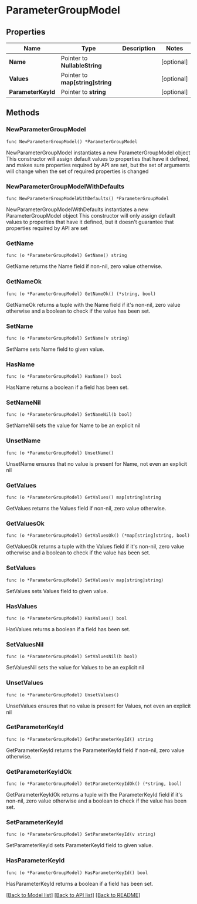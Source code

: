 # ParameterGroupModel

## Properties

Name | Type | Description | Notes
------------ | ------------- | ------------- | -------------
**Name** | Pointer to **NullableString** |  | [optional] 
**Values** | Pointer to **map[string]string** |  | [optional] 
**ParameterKeyId** | Pointer to **string** |  | [optional] 

## Methods

### NewParameterGroupModel

`func NewParameterGroupModel() *ParameterGroupModel`

NewParameterGroupModel instantiates a new ParameterGroupModel object
This constructor will assign default values to properties that have it defined,
and makes sure properties required by API are set, but the set of arguments
will change when the set of required properties is changed

### NewParameterGroupModelWithDefaults

`func NewParameterGroupModelWithDefaults() *ParameterGroupModel`

NewParameterGroupModelWithDefaults instantiates a new ParameterGroupModel object
This constructor will only assign default values to properties that have it defined,
but it doesn't guarantee that properties required by API are set

### GetName

`func (o *ParameterGroupModel) GetName() string`

GetName returns the Name field if non-nil, zero value otherwise.

### GetNameOk

`func (o *ParameterGroupModel) GetNameOk() (*string, bool)`

GetNameOk returns a tuple with the Name field if it's non-nil, zero value otherwise
and a boolean to check if the value has been set.

### SetName

`func (o *ParameterGroupModel) SetName(v string)`

SetName sets Name field to given value.

### HasName

`func (o *ParameterGroupModel) HasName() bool`

HasName returns a boolean if a field has been set.

### SetNameNil

`func (o *ParameterGroupModel) SetNameNil(b bool)`

 SetNameNil sets the value for Name to be an explicit nil

### UnsetName
`func (o *ParameterGroupModel) UnsetName()`

UnsetName ensures that no value is present for Name, not even an explicit nil
### GetValues

`func (o *ParameterGroupModel) GetValues() map[string]string`

GetValues returns the Values field if non-nil, zero value otherwise.

### GetValuesOk

`func (o *ParameterGroupModel) GetValuesOk() (*map[string]string, bool)`

GetValuesOk returns a tuple with the Values field if it's non-nil, zero value otherwise
and a boolean to check if the value has been set.

### SetValues

`func (o *ParameterGroupModel) SetValues(v map[string]string)`

SetValues sets Values field to given value.

### HasValues

`func (o *ParameterGroupModel) HasValues() bool`

HasValues returns a boolean if a field has been set.

### SetValuesNil

`func (o *ParameterGroupModel) SetValuesNil(b bool)`

 SetValuesNil sets the value for Values to be an explicit nil

### UnsetValues
`func (o *ParameterGroupModel) UnsetValues()`

UnsetValues ensures that no value is present for Values, not even an explicit nil
### GetParameterKeyId

`func (o *ParameterGroupModel) GetParameterKeyId() string`

GetParameterKeyId returns the ParameterKeyId field if non-nil, zero value otherwise.

### GetParameterKeyIdOk

`func (o *ParameterGroupModel) GetParameterKeyIdOk() (*string, bool)`

GetParameterKeyIdOk returns a tuple with the ParameterKeyId field if it's non-nil, zero value otherwise
and a boolean to check if the value has been set.

### SetParameterKeyId

`func (o *ParameterGroupModel) SetParameterKeyId(v string)`

SetParameterKeyId sets ParameterKeyId field to given value.

### HasParameterKeyId

`func (o *ParameterGroupModel) HasParameterKeyId() bool`

HasParameterKeyId returns a boolean if a field has been set.


[[Back to Model list]](../README.md#documentation-for-models) [[Back to API list]](../README.md#documentation-for-api-endpoints) [[Back to README]](../README.md)


